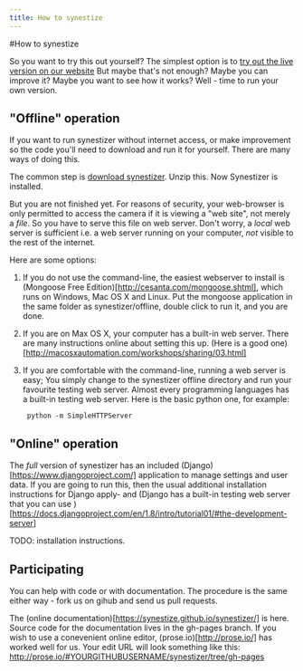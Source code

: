 ```yaml
---
title: How to synestize
---
```


#How to synestize

So you want to try this out yourself?
The simplest option is to [try out the live version on our website](http://synestizer.com)
But maybe that's not enough? Maybe you can improve it? Maybe you want to see how it works? Well - time to run your own version.

## "Offline" operation

If you want to run synestizer without internet access, or make improvement so the code you'll need to download and run it for yourself.
There are many ways of doing this.

The common step is [download synestizer](https://github.com/synestize/synestizer/archive/master.zip).
Unzip this. Now Synestizer is installed.

But you are not finished yet. For reasons of security, your web-browser is only permitted to access the camera if it is viewing a "web site", not merely a *file*. So you have to serve this file on web server.
Don't worry, a *local* web server is sufficient i.e. a web server running on your computer, *not* visible to the rest of the internet. 

Here are some options:

1. If you do not use the command-line, the easiest webserver to install is (Mongoose Free Edition)[http://cesanta.com/mongoose.shtml], which runs on Windows, Mac OS X and Linux. Put the mongoose application in the same folder as synestizer/offline, double click to run it, and you are done.
2. If you are on Max OS X, your computer has a built-in web server. There are many instructions online about setting this up. (Here is a good one)[http://macosxautomation.com/workshops/sharing/03.html]
3. If you are comfortable with the command-line, running a web server is easy;
   You simply change to the synestizer offline directory and run your favourite testing web server. Almost every programming languages has a built-in testing  web server. Here is the basic python one, for example:
    
        python -m SimpleHTTPServer

## "Online" operation

The *full* version of synestizer has an included (Django)[https://www.djangoproject.com/] application to manage settings and user data. If you are going to run this, then the usual additional installation instructions for Django apply- and (Django has a built-in testing web server that you can use )[https://docs.djangoproject.com/en/1.8/intro/tutorial01/#the-development-server]

TODO: installation instructions.


## Participating

You can help with code or with documentation. The procedure is the same either way - fork us on gihub and send us pull requests.

The (online documentation)[https://synestize.github.io/synestizer/] is here.
Source code for the documentation lives in the gh-pages branch. If you wish to use a conevenient online editor, (prose.io)[http://prose.io/] has worked well for us.
Your edit URL will look something like this: http://prose.io/#YOURGITHUBUSERNAME/synestizer/tree/gh-pages